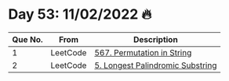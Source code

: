 # Day 53: 11/02/2022 🔥

| Que No. | From | Description |
| --- | --- | --- |
| 1 | LeetCode | [567. Permutation in String](https://leetcode.com/problems/permutation-in-string/) |
| 2 | LeetCode | [5. Longest Palindromic Substring](https://leetcode.com/problems/longest-palindromic-substring/) |

